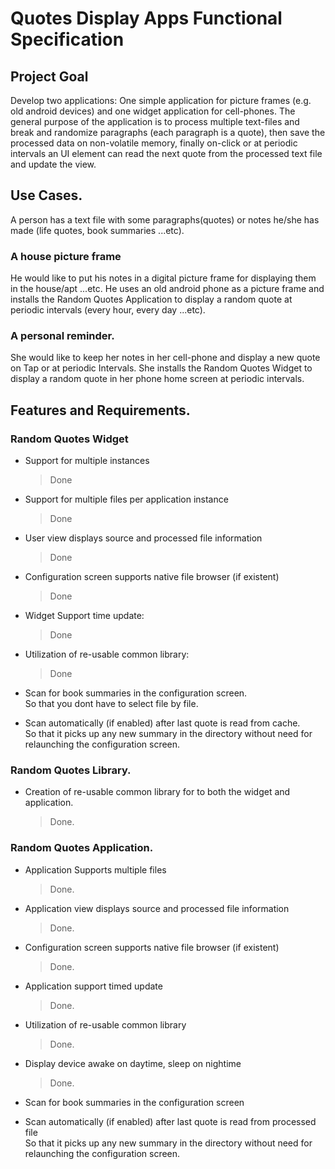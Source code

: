 Quotes Display Apps Functional Specification
============================================

## Project Goal

Develop two applications: One simple application for picture frames (e.g. 
old android devices) and one widget application for cell-phones. The 
general purpose of the application is to process multiple text-files and 
break and randomize paragraphs (each paragraph is a quote), then save the 
processed data on non-volatile memory, finally on-click or at periodic 
intervals an UI element can read the next quote from the processed text 
file and update the view.

## Use Cases.

A person has a text file with some paragraphs(quotes) or notes he/she has 
made (life quotes, book summaries ...etc).

### A house picture frame

He would like to put his notes in a digital picture frame for displaying 
them in the house/apt ...etc. He uses an old android phone as a picture 
frame and installs the Random Quotes Application to display a random quote 
at periodic intervals (every hour, every day ...etc).

### A personal reminder.

She would like to keep her notes in her cell-phone and display a new quote 
on Tap or at periodic Intervals. She installs the Random Quotes Widget to 
display a random quote in her phone home screen at periodic intervals. 


## Features and  Requirements.

### Random Quotes Widget

* Support for multiple instances  
    > Done

* Support for multiple files per application instance  
    > Done

* User view displays source and processed file information  
    > Done

* Configuration screen supports native file browser (if existent)  
     > Done

* Widget Support time update:  
    > Done

* Utilization of re-usable common library: 
    > Done

* Scan for book summaries in the configuration screen.  
    So that you dont have to select file by file.
    
* Scan automatically (if enabled) after last quote is read from cache.  
    So that it picks up any new summary in the directory without need 
    for relaunching the configuration screen.

### Random Quotes Library.

* Creation of re-usable common library for to both the widget and 
    application.  
    > Done.

### Random Quotes Application.

* Application Supports multiple files  
    > Done.

* Application view displays source and processed file information  
    > Done.

* Configuration screen supports native file browser (if existent)  
    > Done.
    
* Application support timed update  
    > Done.

* Utilization of re-usable common library  
    > Done.
    
* Display device awake on daytime, sleep on nightime  
    > Done.

* Scan for book summaries in the configuration screen  
    
* Scan automatically (if enabled) after last quote is read from processed file  
    So that it picks up any new summary in the directory without need 
    for relaunching the configuration screen.
